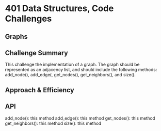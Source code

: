 # 401 Data Structures, Code Challenges

## Graphs
<!-- Short summary or background information -->

## Challenge Summary

This challenge the implementation of a graph. The graph should be represented as an adjacency list, and should include the following methods: add_node(), add_edge(, get_nodes(), get_neighbors(), and size().

## Approach & Efficiency
<!-- What approach did you take? Why? What is the Big O space/time for this approach? -->

## API

add_node(): this method
add_edge(): this method
get_nodes(): this method
get_neighbors(): this method
size(): this method
